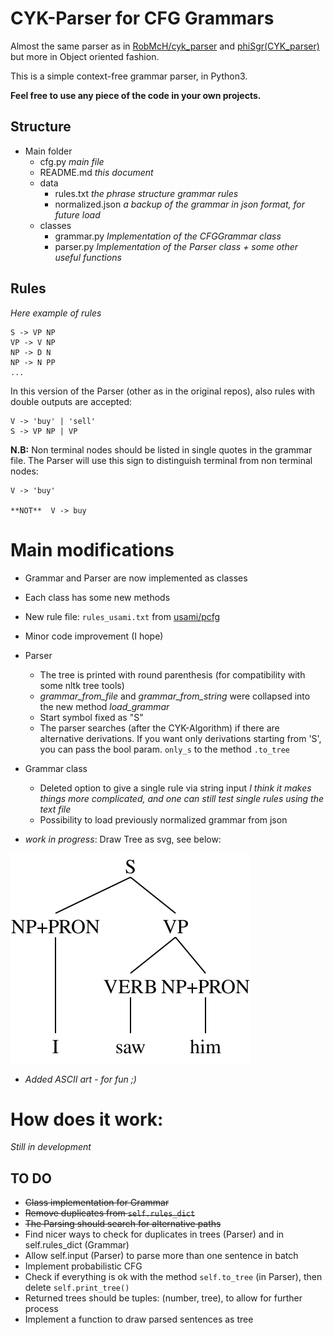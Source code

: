 # CYK-Parser for CFG Grammars

Almost the same parser as in [RobMcH/cyk_parser](https://github.com/RobMcH/CYK-Parser) and [phiSgr(CYK_parser)](https://github.com/phiSgr/CYK-Parser)
but more in Object oriented fashion.

This is a simple context-free grammar parser, in Python3.

**Feel free to use any piece of the code in your own projects.**

## Structure

+ Main folder
    + cfg.py *main file*
    + README.md *this document*
    + data
        + rules.txt *the phrase structure grammar rules*
        + normalized.json *a backup of the grammar in json format, for future load*
    + classes
        + grammar.py *Implementation of the CFGGrammar class*
        + parser.py *Implementation of the Parser class + some other useful functions*

## Rules
*Here example of rules*
    
    S -> VP NP
    VP -> V NP
    NP -> D N
    NP -> N PP
    ...

In this version of the Parser (other as in the original repos), also rules with double outputs
are accepted:

    V -> 'buy' | 'sell'
    S -> VP NP | VP
 
 
**N.B:** Non terminal nodes should be listed in single quotes in the grammar file.
The Parser will use this sign to distinguish terminal from non terminal nodes:

    V -> 'buy'
    
    **NOT**  V -> buy
    
# Main modifications

+ Grammar and Parser are now implemented as classes
+ Each class has some new methods
+ New rule file: `rules_usami.txt` from [usami/pcfg](https://github.com/usami/pcfg)
+ Minor code improvement (I hope)
+ Parser
    + The tree is printed with round parenthesis (for compatibility with some nltk tree tools)
    + *grammar_from_file* and *grammar_from_string* were collapsed into the new method *load_grammar*
    + Start symbol fixed as "S"
    + The parser searches (after the CYK-Algorithm) if there are alternative derivations. If you want only
    derivations starting from 'S', you can pass the bool param. `only_s` to the method `.to_tree`
+ Grammar class
    + Deleted option to give a single rule via string input *I think it makes things more complicated, and one can still test single rules using the text file*
    + Possibility to load previously normalized grammar from json

+ *work in progress*: Draw Tree as svg, see below:

![tree](./tree.svg)

+ *Added ASCII art - for fun ;)*
# How does it work:

*Still in development*

## TO DO
+ <del>Class implementation for Grammar<del>
+ <del>Remove duplicates from `self.rules_dict`<del>
+ <del>The Parsing should search for alternative paths<del>
+ Find nicer ways to check for duplicates in trees (Parser) and in self.rules_dict (Grammar)
+ Allow self.input (Parser) to parse  more than one sentence in batch
+ Implement probabilistic CFG
+ Check if everything is ok with the method `self.to_tree` (in Parser), then delete `self.print_tree()`
+ Returned trees should be tuples: (number, tree), to allow for further process
+ Implement a function to draw parsed sentences as tree